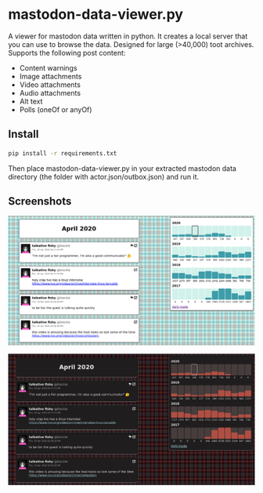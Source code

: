 # mastodon-data-viewer.py

A viewer for mastodon data written in python. It creates a local server that you can use to browse the data. Designed for large (>40,000) toot archives. Supports the following post content:

* Content warnings
* Image attachments
* Video attachments
* Audio attachments
* Alt text
* Polls (oneOf or anyOf)

## Install

```bash
pip install -r requirements.txt
```

Then place mastodon-data-viewer.py in your extracted mastodon data directory (the folder with actor.json/outbox.json) and run it.

## Screenshots

![Screenshot](screenshot.png?raw=true)

![Screenshot (Dark Mode)](screenshot_dark.png?raw=true)